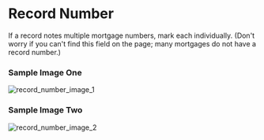 # Record Number
<p>If a record notes multiple mortgage numbers, mark each individually. (Don't worry if you can't find this field on the page; many mortgages do not have a record number.)</p>
<div id="accordion-help-modal">
  <h3>Sample Image One</h3>
  <div class="modal-field-guide" >
    <img src="/images/m_number_1.png" alt="record_number_image_1">
  </div>
  <h3>Sample Image Two</h3>
  <div class="modal-field-guide" >
    <img src="/images/m_number_2.png" alt="record_number_image_2">
  </div>
</div>
